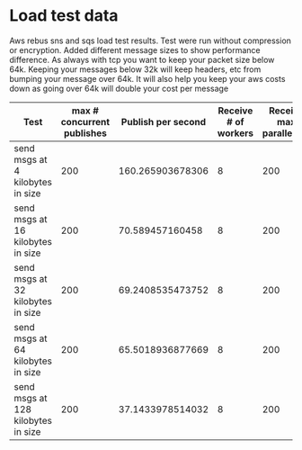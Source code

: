 ﻿# Load test data

Aws rebus sns and sqs load test results.
Test were run without compression or encryption.
Added different message sizes to show performance difference.
As always with tcp you want to keep your packet size below 64k.
Keeping your messages below 32k will keep headers, etc from bumping your message over 64k.
It will also help you keep your aws costs down as going over 64k will double your cost per message

Test | max # concurrent publishes | Publish per second | Receive # of workers | Receive max parallelism | # msgs Receive per second
-- | -- | -- | -- | -- | --
send msgs at 4 kilobytes in size | 200 | 160.265903678306 | 8 | 200 | 154.811530153061
send msgs at 16 kilobytes in size | 200 | 70.589457160458 | 8 | 200 | 67.8350059786644
send msgs at 32 kilobytes in size | 200 | 69.2408535473752 | 8 | 200 | 68.0220606651901
send msgs at 64 kilobytes in size | 200 | 65.5018936877669 | 8 | 200 | 63.9549052025787
send msgs at 128 kilobytes in size | 200 | 37.1433978514032 | 8 | 200 | 35.9827981479999
